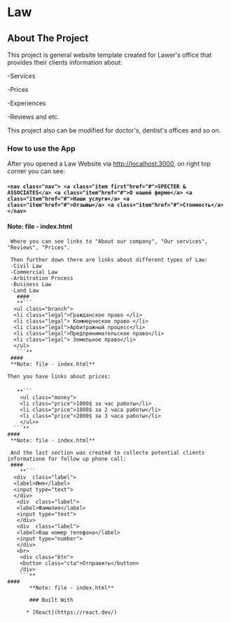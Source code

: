 <!-- NAME OF THE PROJECT -->
# Law

<!-- ABOUT THE PROJECT -->
 ## About The Project
 This project is general website template created for Lawer's office that provides their clients information about:
 
 -Services
 
 -Prices
 
 -Experiences
 
 -Reviews and etc.

 This project also can be modified for doctor's, dentist's offices and so on.

 ### How to use the App

 After you opened a Law Website via [http://localhost:3000](http://localhost:3000), on right top corner you can see:
   ####
   **```
        <nav class="nav">
        <a class="item first"href="#">SPECTER & ASSOCIATES</a>
        <a class="item"href="#">О нашей фирме</a>
        <a class="item"href="#">Наши услуги</a>
        <a class="item"href="#">Отзывы</a>
        <a class="item"href="#">Стоимость</a>
        </nav>
    ```**
   #### **Note: file - index.html**

     Where you can see links to "About our company", "Our services", "Reviews", "Prices".

     Then further down there are links about different types of Law:
     -Civil Law
     -Commercial Law
     -Arbitration Process
     -Business Law
     -Land Law 
       ####
       **```
      <ul class="branch">
      <li class="legal">Гражданское право </li>
      <li class="legal"> Коммерческое право </li>
      <li class="legal">Арбитражный процесc</li>
      <li class="legal">Предпринимательское право</li>
      <li class="legal"> Земельное право</li>
      </ul>
       ```**
     #### 
     **Note: file - index.html**

    Then you have links about prices:
   ####
       **```
        <ul class="money">
        <li class="price">1000$ за час работы</li>
        <li class="price">1800$ за 2 часа работы</li>
        <li class="price">2800$ за 3 часа работы</li>
        </ul>>
      ```**
    #### 
     **Note: file - index.html**

     And the last section was created to collecte potential clients informatione for follow up phone call:
     ####
        **```
      <div  class="label">
      <label>Имя</label>
      <input type="text">
      </div>
       <div  class="label">
       <label>Фамилия</label>
       <input type="text">
       </div>
       <div  class="label">
       <label>Ваш номер телефона</label>
       <input type="number">
       </div>
       <br>
        <div class="btn">
        <button class="cta">Отправить</button>
        /div>
        ```**
    #### 
           **Note: file - index.html**

           ### Built With

          * [React](https://react.dev/)
